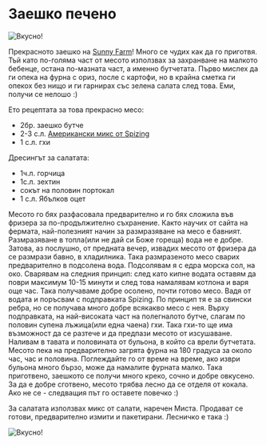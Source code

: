 # Заешко печено

![Вкусно!](/images/2017/11/BBE30C0B-4DFF-42D7-9AAE-18C01F5F5874-1024x768.jpeg "Да Ви е сладко!")

Прекрасното заешко на <a href="http://www.sunnyfarm.bg/produkti/заешко-месо" rel="noopener" target="_blank">Sunny Farm</a>! Много се чудих как да го приготвя. Тъй като по-голяма част от месото използвах за захранване на малкото бебенце, остана по-мазната част, а именно бутчетата. Първо мислех да ги опека на фурна с ориз, после с картофи, но в крайна сметка ги опекох без нищо и ги гарнирах със зелена салата след това. Еми, получи се нелошо :)

Ето рецептата за това прекрасно месо:

<ul>
	<li>2бр. заешко бутче</li>
	<li>2-3 с.л. <a href="https://www.spizing.com/products/mixins/#america" rel="noopener" target="_blank">Американски микс от Spizing</a></li>
	<li>1 с.л. гхи</li>
</ul>

Дресингът за салатата:

<ul>
	<li>1ч.л. горчица</li>
	<li>1с.л. зехтин</li>
	<li>сокът на половин портокал</li>
	<li>1 с.л. Ябълков оцет</li>
</ul>


Месото го бях разфасовала предварително и го бях сложила във фризера за по-продължително съхранение. Както научих от сайта на фермата, най-полезният начин за размразяване на месо е бавният. Размразяване в топла(или не дай си Боже гореща) вода не е добре. Затова, аз послушно, от предната вечер, извадих месото от фризера да се размрази бавно, в хладилника.
Така размразеното месо сварих предварително в подсолена вода. Подсолявам я с едра морска сол, на око. Сварявам на следния принцип: след като кипне водата оставям да поври максимум 10-15 минути и след това намалявам котлона и варя още час. Така получаваме добре осолено, почти готово месо. Вадя от водата и поръсвам с подправката Spizing. По принцип тя е за свински ребра, но се получава много добре всякакво месо с нея. Върху подправката, на най-високата част на полегналото бутче, слагам по половин супена лъжица(или една чаена) гхи. Така гхи-то ще има възможност да се разтече и да предпази месото от изсушаване. Наливам в тавата и половината от бульона, в който са врели бутчетата. Месото пека на предварително загрята фурна на 180 градуса за около час, час и половина. Поглеждайте го от време на време, ако изври бульона много бързо, може да намалите фурната малко. Така приготвено, заешкото се получи много креко, сочно и добре овкусено. За да е добре сготвено, месото трябва лесно да се отделя от кокала. Ако не се - следващия път го оставете повечко :)

За салатата използвах микс от салати, наречен Миста. Продават се готови, предварително измити и пакетирани. Лесничко е така :)

![Вкусно!](/images/2017/11/F50F9695-1360-4D49-9B25-375315BCB155-1024x768.jpeg "Да Ви е сладко!")
